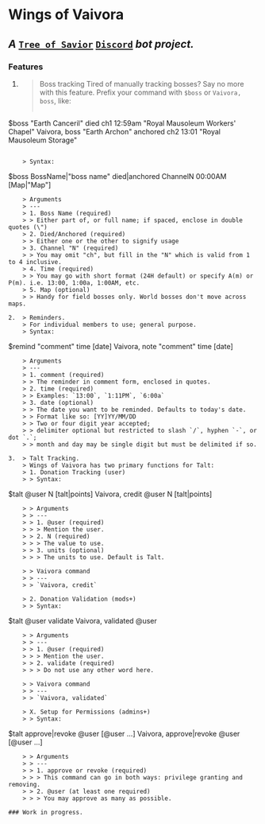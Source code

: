 # Wings of Vaivora
 _A_ [`Tree of Savior`](https://treeofsavior.com) [`Discord`](https://discordapp.com) _bot project._
---

### Features
1.  > Boss tracking
    > Tired of manually tracking bosses? Say no more with this feature.
    > Prefix your command with `$boss` or `Vaivora, boss`, like:
    > ```
$boss "Earth Canceril" died ch1 12:59am "Royal Mausoleum Workers' Chapel"
Vaivora, boss "Earth Archon" anchored ch2 13:01 "Royal Mausoleum Storage"
```

    > Syntax:
```
$boss BossName|"boss name" died|anchored ChannelN 00:00AM [Map|"Map"]
```
    > Arguments
    > ---
    > 1. Boss Name (required)  
    > > Either part of, or full name; if spaced, enclose in double quotes (\")
    > 2. Died/Anchored (required)  
    > > Either one or the other to signify usage
    > 3. Channel "N" (required)  
    > > You may omit "ch", but fill in the "N" which is valid from 1 to 4 inclusive.
    > 4. Time (required)  
    > > You may go with short format (24H default) or specify A(m) or P(m). i.e. 13:00, 1:00a, 1:00AM, etc.
    > 5. Map (optional)
    > > Handy for field bosses only. World bosses don't move across maps.

2.  > Reminders.
    > For individual members to use; general purpose.
    > Syntax:
```
$remind "comment" time [date]
Vaivora, note "comment" time [date]
```
    > Arguments
    > ---
    > 1. comment (required)
    > > The reminder in comment form, enclosed in quotes.
    > 2. time (required)
    > > Examples: `13:00`, `1:11PM`, `6:00a`
    > 3. date (optional)
    > > The date you want to be reminded. Defaults to today's date.
    > > Format like so: [YY]YY/MM/DD
    > > Two or four digit year accepted;
    > > delimiter optional but restricted to slash `/`, hyphen `-`, or dot `.`;
    > > month and day may be single digit but must be delimited if so.

3.  > Talt Tracking.
    > Wings of Vaivora has two primary functions for Talt:
    > 1. Donation Tracking (user)
    > > Syntax:
```
$talt @user N [talt|points]
Vaivora, credit @user N [talt|points]

```
    > > Arguments
    > > ---
    > > 1. @user (required)
    > > > Mention the user.
    > > 2. N (required)
    > > > The value to use.
    > > 3. units (optional)
    > > > The units to use. Default is Talt.

    > > Vaivora command
    > > ---
    > > `Vaivora, credit`

    > 2. Donation Validation (mods+)
    > > Syntax:
```
$talt @user validate
Vaivora, validated @user
```
    > > Arguments
    > > ---
    > > 1. @user (required)
    > > > Mention the user.
    > > 2. validate (required)
    > > > Do not use any other word here.

    > > Vaivora command
    > > ---
    > > `Vaivora, validated`

    > X. Setup for Permissions (admins+)
    > > Syntax:
```
$talt approve|revoke @user [@user ...]
Vaivora, approve|revoke @user [@user ...]
```
    > > Arguments
    > > ---
    > > 1. approve or revoke (required)
    > > > This command can go in both ways: privilege granting and removing.
    > > 2. @user (at least one required)
    > > > You may approve as many as possible.

### Work in progress.

